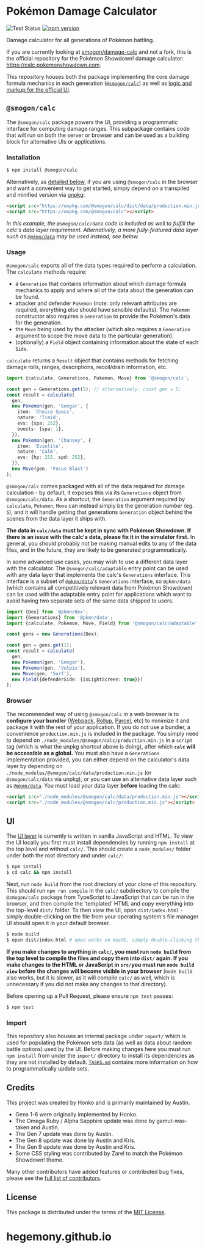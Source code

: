 # Pokémon Damage Calculator

![Test Status](https://github.com/smogon/damage-calc/workflows/Tests/badge.svg)
[![npm version](https://img.shields.io/npm/v/@smogon/calc.svg)](https://www.npmjs.com/package/@smogon/calc)&nbsp;

Damage calculator for all generations of Pokémon battling.

If you are currently looking at [smogon/damage-calc][0] and not
a fork, this is the official repository for the Pokémon Showdown! damage calculator:
https://calc.pokemonshowdown.com.

This repository houses both the package implementing the core damage formula mechanics in each
generation ([`@smogon/calc`][1]) as well as [logic and markup for the official UI][2].

## `@smogon/calc`

The `@smogon/calc` package powers the UI, providing a programmatic interface for computing damage
ranges. This subpackage contains code that will run on both the server or browser and can be used
as a building block for alternative UIs or applications.

### Installation

```sh
$ npm install @smogon/calc
```

Alternatively, as [detailed below](#browser), if you are using `@smogon/calc` in the browser and want
a convenient way to get started, simply depend on a transpiled and minified version via [unpkg][5]:

```html
<script src="https://unpkg.com/@smogon/calc/dist/data/production.min.js"></script>
<script src="https://unpkg.com/@smogon/calc"></script>
```

*In this example, the `@smogon/calc/data` code is included as well to fulfill the calc's data
layer requirement. Alternatively, a more fully-featured data layer such as [`@pkmn/data`][9] may
be used instead, see below.*

### Usage

`@smogon/calc` exports all of the data types required to perform a calculation. The `calculate`
methods require:

- a `Generation` that contains information about which damage formula mechanics to apply and where
  all of the data about the generation can be found.
- attacker and defender `Pokemon` (note: only relevant attributes are required, everything else
  should have sensible defaults). The `Pokemon` constructor also requires a `Generation` to provide
  the Pokémon's data for the generation.
- the `Move` being used by the attacker (which also requires a `Generation` argument to scope the
  move data to the particular generation).
- (optionally) a `Field` object containing information about the state of each `Side`.

`calculate` returns a `Result` object that contains methods for fetching damage rolls, ranges,
descriptions, recoil/drain information, etc.

```ts
import {calculate, Generations, Pokemon, Move} from '@smogon/calc';

const gen = Generations.get(5); // alternatively: const gen = 5;
const result = calculate(
  gen,
  new Pokemon(gen, 'Gengar', {
    item: 'Choice Specs',
    nature: 'Timid',
    evs: {spa: 252},
    boosts: {spa: 1},
  }),
  new Pokemon(gen, 'Chansey', {
    item: 'Eviolite',
    nature: 'Calm',
    evs: {hp: 252, spd: 252},
  }),
  new Move(gen, 'Focus Blast')
);
```

`@smogon/calc` comes packaged with all of the data required for damage calculation - by default, it
exposes this via its `Generations` object from `@smogon/calc/data`. As a shortcut, the `Generation`
argument required by `calculate`, `Pokemon`, `Move` can instead simply be the generation *number*
(eg. `5`), and it will handle getting that generations `Generation` object behind the scenes from
the data layer it ships with.

**The data in `calc/data` must be kept in sync with Pokémon Showdown. If there is an issue with the
calc's data, please fix it in the simulator first.** In general, you should probably not be
making manual edits to any of the data files, and in the future, they are likely to be generated
programmatically.

In some advanced use cases, you may wish to use a different data layer with the calculator. The
`@smogon/calc/adaptable` entry point can be used with any data layer that implements the calc's
`Generations` interface. This interface is a subset of [`@pkmn/data`][9]'s `Generations` interface,
so `@pkmn/data` (which contains all competitively relevant data from Pokémon Showdown) can be used
with the adaptable entry point for applications which want to avoid having two separate sets of the
same data shipped to users.

```ts
import {Dex} from '@pkmn/dex';
import {Generations} from '@pkmn/data';
import {calculate, Pokemon, Move, Field} from '@smogon/calc/adaptable';

const gens = new Generations(Dex);

const gen = gens.get(1);
const result = calculate(
  gen,
  new Pokemon(gen, 'Gengar'),
  new Pokemon(gen, 'Vulpix'),
  new Move(gen, 'Surf'),
  new Field({defenderSide: {isLightScreen: true}})
);
```

### Browser

The recommended way of using `@smogon/calc` in a web browser is to **configure your bundler**
([Webpack][6], [Rollup][7], [Parcel][8], etc) to minimize it and package it with the rest of your
application. If you do not use a bundler, a convenience `production.min.js` is included in the
package. You simply need to depend on `./node_modules/@smogon/calc/production.min.js` in a `script`
tag (which is what the unpkg shortcut above is doing), after which **`calc` will be
accessible as a global.** You must also have a `Generations` implementation provided, you can either
depend on the calculator's data layer by depending on
`./node_modules/@smogon/calc/data/production.min.js` (or `@smogon/calc/data` via unpkg), or you can
use an alternative data layer such as [`@pkmn/data`][9]. You must load your data layer
**before** loading the calc:

```html
<script src="./node_modules/@smogon/calc/data/production.min.js"></script>
<script src="./node_modules/@smogon/calc/production.min.js"></script>
```

## UI

The [UI layer][2] is currently is written in vanilla JavaScript and HTML. To view the UI locally you
first must install dependencies by running `npm install` at the top level and without `calc/`. This
should create a `node_modules/` folder under both the root directory and under `calc/`:

```sh
$ npm install
$ cd calc && npm install
```

Next, run `node build` from the root directory of your clone of this repository. This should
run `npm run compile` in the `calc/` subdirectory to compile the `@smogon/calc` package from
TypeScript to JavaScript that can be run in the browser, and then compile the 'templated' HTML
and copy everything into the top-level `dist/` folder. To then view the UI, open `dist/index.html` -
simply double-clicking on the file from your operating system's file manager UI should open it in
your default browser.

```sh
$ node build
$ open dist/index.html # open works on macOS, simply double-clicking the file on Windows/macOS works
```

**If you make changes to anything in `calc/`, you must run `node build` from the top level to
compile the files and copy them into `dist/` again. If you make changes to the HTML or JavaScript in
`src/`you must run `node build view` before the changes will become visible in your browser**
(`node build` also works, but it is slower, as it will compile `calc/` as well, which is
unnecessary if you did not make any changes to that directory).

Before opening up a Pull Request, please ensure `npm test` passes:

```sh
$ npm test
```

### Import

This repository also houses an internal package under `import/` which is used for populating the
Pokémon sets data (as well as data about random battle options) used by the UI. Before making
changes here you must run `npm install` from under the `import/` directory to install its
dependencies as they are not installed by default. [`TASKS.md`][4] contains more information on
how to programmatically update sets.

## Credits

This project was created by Honko and is primarily maintained by Austin.

- Gens 1-6 were originally implemented by Honko.
- The Omega Ruby / Alpha Sapphire update was done by gamut-was-taken and Austin.
- The Gen 7 update was done by Austin.
- The Gen 8 update was done by Austin and Kris.
- The Gen 9 update was done by Austin and Kris.
- Some CSS styling was contributed by Zarel to match the Pokémon Showdown! theme.

Many other contributors have added features or contributed bug fixes, please see the
[full list of contributors](https://github.com/smogon/damage-calc/graphs/contributors).

## License

This package is distributed under the terms of the [MIT License][3].

  [0]: https://github.com/smogon/damage-calc
  [1]: https://github.com/smogon/damage-calc/tree/master/calc
  [2]: https://github.com/smogon/damage-calc/tree/master/src
  [3]: https://github.com/smogon/damage-calc/blob/master/LICENSE
  [4]: https://github.com/smogon/damage-calc/blob/master/TASKS.md
  [5]: https://unpkg.com/
  [6]: https://webpack.js.org/
  [7]: https://rollupjs.org/
  [8]: https://parceljs.org/
  [9]: https://github.com/pkmn/ps/blob/master/data
# hegemony.github.io
